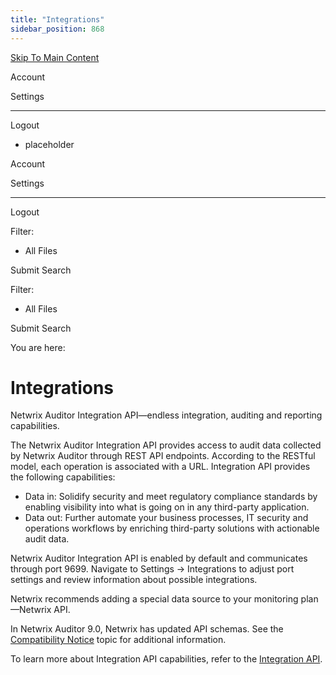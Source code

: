 ```yaml
---
title: "Integrations"
sidebar_position: 868
---
```


[Skip To Main Content](#)

Account

Settings

---

Logout

* placeholder

Account

Settings

---

Logout

Filter: 

* All Files

Submit Search

Filter: 

* All Files

Submit Search

You are here:

# Integrations

Netwrix Auditor Integration API—endless integration, auditing and reporting capabilities.

The Netwrix Auditor Integration API provides access to audit data collected by Netwrix Auditor through REST API endpoints. According to the RESTful model, each operation is associated with a URL. Integration API provides the following capabilities:

* Data in: Solidify security and meet regulatory compliance standards by enabling visibility into what is going on in any third-party application.
* Data out: Further automate your business processes, IT security and operations workflows by enriching third-party solutions with actionable audit data.

Netwrix Auditor Integration API is enabled by default and communicates through port 9699. Navigate to Settings → Integrations to adjust port settings and review information about possible integrations.

Netwrix recommends adding a special data source to your monitoring plan—Netwrix API.

In Netwrix Auditor 9.0, Netwrix has updated API schemas. See the [Compatibility Notice](../../API/Compatibility.htm "Compatibility Notice") topic for additional information.

To learn more about Integration API capabilities, refer to the [Integration API](../../API/Overview.htm "Integration API").